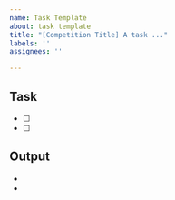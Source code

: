 ```yaml
---
name: Task Template
about: task template
title: "[Competition Title] A task ..."
labels: ''
assignees: ''

---
```


Task
---
- [ ]
- [ ]

Output
---
-
-

